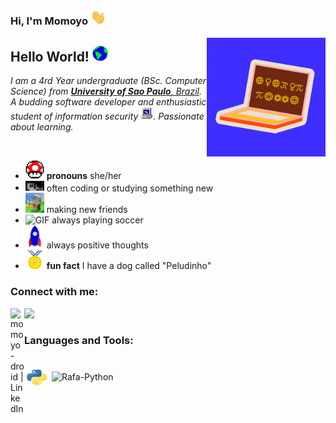 ### Hi, I'm Momoyo  <img src="https://github.com/momoyo-droid/momoyo-droid/blob/main/Assets/Hi.gif" width="25px">

<img align="right" alt="PC GIF" src="https://github.com/momoyo-droid/momoyo-droid/blob/main/Assets/female.gif" width="190px" />


## Hello World! <img src="https://github.com/momoyo-droid/momoyo-droid/blob/main/Assets/Earth.gif" width="25px">
<p>
  <em>
    I am a 4rd Year undergraduate (BSc. Computer Science) from <a href="https://www5.usp.br/"> <b>University of Sao Paulo</b>, Brazil</a>.  
    A budding software developer and enthusiastic student of information security <img src="https://github.com/momoyo-droid/momoyo-droid/blob/main/Assets/PC.gif" width="20px">. Passionate about learning.
  </em>  
</p>

<br>

- <img alt="GIF" src="https://github.com/momoyo-droid/momoyo-droid/blob/main/Assets/powerup.gif"  width="30px" /> **pronouns** she/her
- <img alt="GIF" src="https://github.com/momoyo-droid/momoyo-droid/blob/main/Assets/dev.gif"  width="30px" /> often coding or studying something new
- <img alt="GIF" src="https://github.com/momoyo-droid/momoyo-droid/blob/main/Assets/hpp.gif"  width="30px" /> making new friends
- <img alt="GIF" src="https://github.com/momoyo-droid/momoyo-droid/blob/main/Assets/casimi.gif"  width="30px" /> always playing soccer
- <img alt="GIF" src="https://github.com/momoyo-droid/momoyo-droid/blob/main/Assets/Rocket.gif"  width="30px" /> always positive thoughts
- <img alt="GIF" src="https://github.com/momoyo-droid/momoyo-droid/blob/main/Assets/Medal.gif"  width="30px" /> **fun fact** I have a dog called "Peludinho"



### Connect with me:

[<img align="left" alt="momoyo-droid | LinkedIn" width="22px" src="https://cdn.jsdelivr.net/gh/devicons/devicon/icons/linkedin/linkedin-original.svg" />][linkedin]
<a href = "mailto:anacristina.silvadeoliveira11@gmail.com"><img src="https://img.shields.io/badge/-Gmail-%23333?style=for-the-badge&logo=gmail&logoColor=white" target="_blank"></a>
<br />

### Languages and Tools:

<div style="display: inline_block"><br> 
    <img align="center" alt="Rafa-Python" height="30" width="40" src="https://raw.githubusercontent.com/devicons/devicon/master/icons/python/python-original.svg">
    <img align="center" alt="Rafa-Python" height="30" width="40" src="https://cdn.jsdelivr.net/gh/devicons/devicon/icons/c/c-original.svg">
</div>

<br />
<br />

[linkedin]: https://www.linkedin.com/in/ana-de-oliveira-a76027198/
